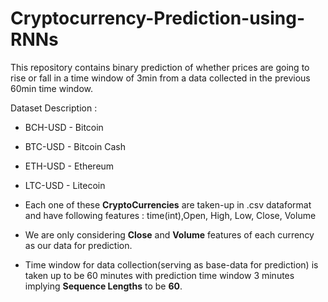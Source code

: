 # Cryptocurrency-Prediction-using-RNNs
This repository contains binary prediction of whether prices are going to rise or fall in a time window of 3min from a data collected in the previous 60min time window.

Dataset Description : 

* BCH-USD - Bitcoin
* BTC-USD - Bitcoin Cash
* ETH-USD - Ethereum
* LTC-USD - Litecoin

* Each one of these __CryptoCurrencies__ are taken-up in .csv dataformat and have following features : 
    time(int),Open, High, Low, Close, Volume

* We are only considering **Close** and **Volume** features of each currency as our data for prediction.

* Time window for data collection(serving as base-data for prediction) is taken up to be 60 minutes with prediction time window 3 minutes implying __Sequence Lengths__ to be __60__.
